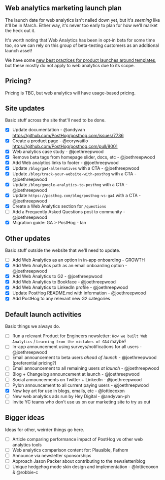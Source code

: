 ## Web analytics marketing launch plan

The launch date for web analytics isn't nailed down yet, but it's _seeming_ like it'll be in March. Either way, it's never too early to plan for how we'll market the heck out it. 

It's worth noting that Web Analytics has been in opt-in beta for some time too, so we can rely on this group of beta-testing customers as an additional launch asset!

We have some [new best practices for product launches around templates](https://posthog.com/handbook/engineering/development-process#best-practices-for-full-releases), but these mostly do not apply to web analytics due to its scope. 

## Pricing?

Pricing is TBC, but web analytics will have usage-based pricing. 

## Site updates

Basic stuff across the site that'll need to be done. 

- [x] Update documentation - @andyvan https://github.com/PostHog/posthog.com/issues/7736
- [x] Create a product page - @corywaitlo https://github.com/PostHog/posthog.com/pull/8001
- [x] Web analytics case study - @joethreepwood
- [x] Remove beta tags from homepage slider, docs, etc - @joethreepwood
- [x] Add Web analytics links to footer - @joethreepwood
- [x] Update `/blog/ga4-alternatives` with a CTA - @joethreepwood
- [x] Update `/blog/track-your-website-with-posthog` with a CTA - @joethreepwood
- [x] Update `/blog/google-analytics-to-posthog` with a CTA - @joethreepwood
- [x] Update `https://posthog.com/blog/posthog-vs-ga4` with a CTA - @joethreepwood
- [x] Create a Web Analytics section for `/questions`
- [ ] Add a Frequently Asked Questions post to community - @joethreepwood
- [x] Migration guide: GA > PostHog - Ian

## Other updates

Basic stuff outside the website that we'll need to update. 

- [ ] Add Web Analytics as an option in in-app onboarding - GROWTH
- [x] Add Web Analytics path as an email onboarding option - @joethreepwood
- [x] Add Web Analytics to G2 - @joethreepwood
- [x] Add Web Analytics to Bookface - @joethreepwood
- [x] Add Web Analytics to LinkedIn profile - @joethreepwood
- [x] Update PostHog README.md with information - @joethreepwood
- [x] Add PostHog to any relevant new G2 categories

## Default launch activities

Basic things we always do. 

- [ ] Run a relevant Product for Engineers newsletter: `How we built Web Analytics` / `Learning from the mistakes of GA4` maybe?
- [ ] In-app announcement using surveys/notifications for all users - @joethreepwood
- [ ] Email announcement to beta users _ahead of launch_ - @joethreepwood (preferential pricing?)
- [ ] Email announcement to all remaining users _at launch_ - @joethreepwood
- [ ] Blog + Changelog announcement at launch - @joethreepwood
- [ ] Social announcements on Twitter + LinkedIn - @joethreepwood
- [ ] Pylon announcement to all current paying users - @joethreepwood
- [x] New key art for use in blogs, emails, etc - @lottiecoxon
- [ ] New web analytics ads run by Hey Digital - @andyvan-ph 
- [ ] Invite YC teams who don't use us on our marketing site to try us out

## Bigger ideas

Ideas for other, weirder things go here. 

- [ ] Article comparing performance impact of PostHog vs other web analytics tools
- [ ] Web analytics comparison content for: Plausible, Fathom
- [ ] Announce via newsletter sponsorships 
- [ ] Approach Jason Packer about contributing to the newsletter/blog
- [ ] Unique hedgehog mode skin design and implementation - @lottiecoxon & @robbie-c 
